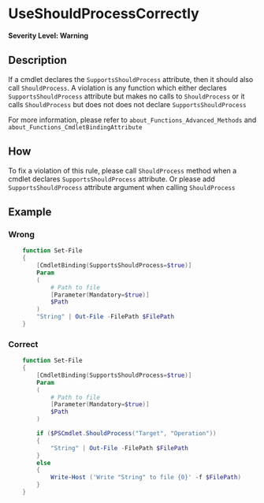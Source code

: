 # UseShouldProcessCorrectly

**Severity Level: Warning**

## Description

If a cmdlet declares the `SupportsShouldProcess` attribute, then it should also call `ShouldProcess`. A violation is any function which either declares `SupportsShouldProcess` attribute but makes no calls to `ShouldProcess` or it calls `ShouldProcess` but does not does not declare `SupportsShouldProcess`

For more information, please refer to `about_Functions_Advanced_Methods` and `about_Functions_CmdletBindingAttribute`

## How

To fix a violation of this rule, please call `ShouldProcess` method when a cmdlet declares `SupportsShouldProcess` attribute. Or please add `SupportsShouldProcess` attribute argument when calling `ShouldProcess`

## Example

### Wrong

``` PowerShell
	function Set-File
	{
	    [CmdletBinding(SupportsShouldProcess=$true)]
	    Param
	    (
	        # Path to file
			[Parameter(Mandatory=$true)]
	        $Path
	    )
		"String" | Out-File -FilePath $FilePath
	}
```

### Correct

``` PowerShell
	function Set-File
	{
	    [CmdletBinding(SupportsShouldProcess=$true)]
	    Param
	    (
	        # Path to file
			[Parameter(Mandatory=$true)]
	        $Path
	    )

		if ($PSCmdlet.ShouldProcess("Target", "Operation"))
		{
			"String" | Out-File -FilePath $FilePath
		}
		else
		{
			Write-Host ('Write "String" to file {0}' -f $FilePath)
		}
	}
```
